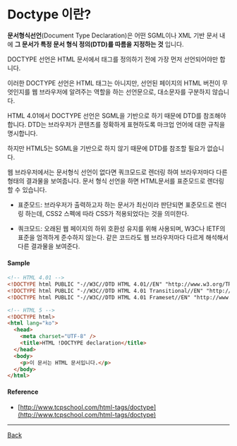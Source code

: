 # Doctype 이란?

**문서형식선언**(Document Type Declaration)은 어떤 SGML이나 XML 기반 문서 내에 **그 문서가 특정 문서 형식 정의(DTD)를 따름을 지정하는 것** 입니다.

DOCTYPE 선언은 HTML 문서에서 <html> 태그를 정의하기 전에 가장 먼저 선언되어야만 합니다.

이러한 DOCTYPE 선언은 HTML 태그는 아니지만, 선언된 페이지의 HTML 버전이 무엇인지를 웹 브라우저에 알려주는 역할을 하는 선언문으로, 대소문자를 구분하지 않습니다.

HTML 4.01에서 DOCTYPE 선언은 SGML을 기반으로 하기 때문에 DTD를 참조해야 합니다. DTD는 브라우저가 콘텐츠를 정확하게 표현하도록 마크업 언어에 대한 규칙을 명시합니다.

하지만 HTML5는 SGML을 기반으로 하지 않기 때문에 DTD를 참조할 필요가 없습니다.

웹 브라우저에서는 문서형식 선언이 없다면 쿼크모드로 렌더링 하여 브라우저마다 다른 형태의 결과물을 보여줍니다. 문서 형식 선언을 하면 HTML문서를 표준모드로 렌더링할 수 있습니다.

- 표준모드: 브라우저가 출력하고자 하는 문서가 최신이라 판단되면 표준모드로 렌더링 하는데, CSS2 스펙에 따라 CSS가 적용되었다는 것을 의미한다.

- 쿼크모드: 오래된 웹 페이지의 하위 호환성 유지를 위해 사용되며, W3C나 IETF의 표준을 엄격하게 준수하지 않는다. 같은 코드라도 웹 브라우저마다 다르게 해석해서 다른 결과물을 보여준다.

#### Sample

```html
<!-- HTML 4.01 -->
<!DOCTYPE html PUBLIC "-//W3C//DTD HTML 4.01//EN" "http://www.w3.org/TR/html4/strict.dtd">
<!DOCTYPE html PUBLIC "-//W3C//DTD HTML 4.01 Transitional//EN" "http://www.w3.org/TR/html4/loose.dtd">
<!DOCTYPE html PUBLIC "-//W3C//DTD HTML 4.01 Frameset//EN" "http://www.w3.org/TR/html4/frameset.dtd">

<!-- HTML 5 -->
<!DOCTYPE html>
<html lang="ko">
  <head>
    <meta charset="UTF-8" />
    <title>HTML !DOCTYPE declaration</title>
  </head>
  <body>
    <p>이 문서는 HTML 문서입니다.</p>
  </body>
</html>
```

#### Reference

- [http://www.tcpschool.com/html-tags/doctype](http://www.tcpschool.com/html-tags/doctype)

---

[Back](../README.md)
